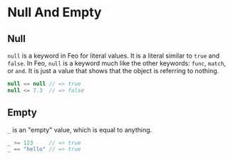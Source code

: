 # Null And Empty

## Null
`null` is a keyword in Feo for literal values. It is a literal similar to `true` and `false`.
In Feo, `null` is a keyword much like the other keywords: `func`, `match`, or `and`.
It is just a value that shows that the object is referring to nothing.
```js
null == null // => true
null <= 7.3  // => false
```

## Empty
`_` is an "empty" value, which is equal to anything.
```js
_ >= 123     // => true
_ == "hello" // => true
```
